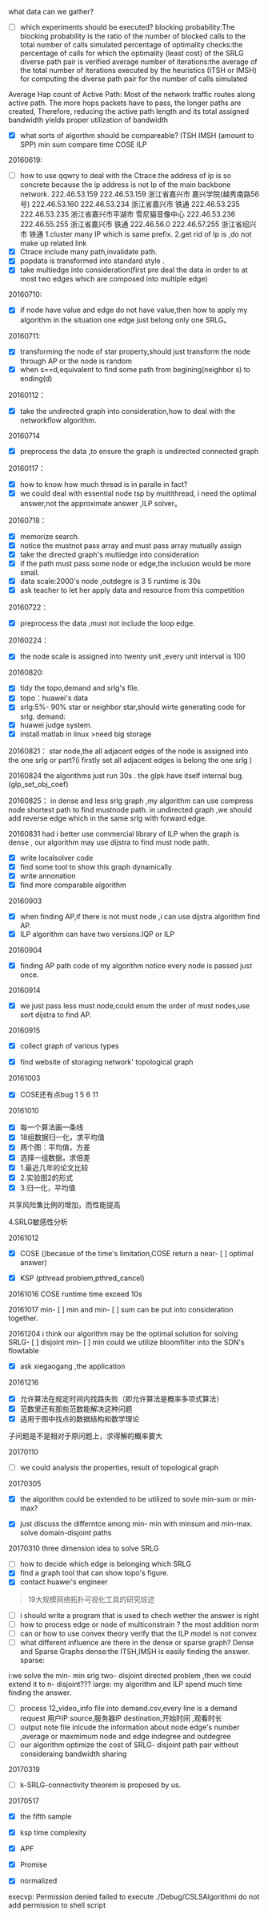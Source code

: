 what data can we gather?
- [ ] which experiments should be executed?
blocking probability:The blocking probability is the ratio of the number of blocked calls to the total number of calls simulated
percentage of optimality checks:the percentage of calls for which the optimality (least cost) of the SRLG diverse path pair is verified
average number of iterations:the average of the total number of iterations executed by the heuristics (ITSH or IMSH) for computing the diverse path pair for the number of calls simulated

Average Hap count of Active Path: Most of the network traffic
routes along active path. The more hops packets have to pass,
the longer paths are created, Therefore, reducing the active
path length and its total assigned bandwidth yields proper
utilization of bandwidth

- [x] what sorts of algorthm should be compareable?
ITSH IMSH (amount to SPP) min sum   compare time
COSE ILP

20160619:
- [ ] how to use qqwry to deal with the Ctrace.the address of ip is so concrete because the ip address is not Ip of the main backbone network.
222.46.53.159   222.46.53.159   浙江省嘉兴市 嘉兴学院(越秀南路56号)
222.46.53.160   222.46.53.234   浙江省嘉兴市 铁通
222.46.53.235   222.46.53.235   浙江省嘉兴市平湖市 雪尼猫音像中心
222.46.53.236   222.46.55.255   浙江省嘉兴市 铁通
222.46.56.0     222.46.57.255   浙江省绍兴市 铁通
1.cluster many IP which is same prefix.
2.get rid of Ip is ,do not make up related link
- [x] Ctrace include many  path,invalidate path.
- [x] popdata is transformed into standard style .
- [x] take multiedge into consideration(first pre deal the data in order to at most two edges which are composed into multiple edge)

20160710:
- [x] if node have value and edge do not have value,then how to apply my algorithm in the situation
one edge just belong only one SRLG。 

20160711:
- [x] transforming the node of star property,should just transform the node through AP or the node is random
- [x] when s==d,equivalent to find some path from  begining(neighbor s) to ending(d)   

20160112：
- [x] take the undirected graph into consideration,how to deal with the networkflow algorithm.

20160714
- [x] preprocess the data ,to ensure the graph is undirected connected graph

20160117：
- [x] how to know how much thread is in paralle in fact?
- [x] we could  deal with essential node tsp by muitithread, i need the optimal answer,not the approximate answer ,ILP solver。

20160718：
- [x] memorize search.
- [x] notice the mustnot pass array and must pass array mutually assign
- [x] take the directed graph's multiedge into consideration
- [x] if the path must pass some node or edge,the inclusion would be more small.
- [x] data scale:2000's node ,outdegre is 3 5 runtime is 30s
- [x] ask teacher to let her apply data and resource from this competition

20160722：
- [x] preprocess the data ,must not include the loop edge.

20160224：
- [x] the node scale is assigned into twenty unit ,every unit interval is 100

20160820:
- [x] tidy the topo,demand and srlg's file.
- [x] topo：huawei's data
- [x] srlg:5%- 90% star or neighbor star,should wirte generating code for srlg.
demand:
- [x] huawei judge system.
- [x] install matlab in linux >need big storage 

20160821：
star node,the all adjacent edges of the node is assigned into the one srlg or part?(i firstly set all adjacent edges is belong the one srlg )

20160824
the algorithms just run 30s .
the glpk have itself internal bug.(glp_set_obj_coef)

20160825：
in dense and less srlg graph  ,my algorithm can use compress node shortest path to find mustnode path.
in undirected graph ,we should add reverse edge which in the same srlg with forward edge.


20160831
had i better use commercial library of ILP when the graph is dense , our algorithm may use dijstra to find must node path.
- [x] write localsolver code
- [x] find some tool to show this graph dynamically
- [x] write annonation 
- [x] find more comparable algorithm 

20160903
- [x] when finding AP,if there is not must node ,i can use dijstra algorithm find AP.
- [x] ILP algorithm can have two versions.IQP or ILP

20160904
- [x] finding AP path code of my algorithm notice every node is passed just once.


20160914
- [x] we just pass less must node,could enum the order of must nodes,use sort dijstra to find AP.

20160915
- [x] collect graph of various types 
- [x] find website of storaging network' topological graph

 
 
20161003
- [x] COSE还有点bug  1 5 6 11

20161010
- [x] 每一个算法画一条线
- [x] 18组数据归一化，求平均值
- [x] 两个图：平均值，方差
- [x] 选择一组数据，求倍差
- [x] 1.最近几年的论文比较
- [x] 2.实验图2的形式
- [x] 3.归一化，平均值

共享风险集比例的增加，而性能提高

4.SRLG敏感性分析

20161012
- [x] COSE ()becasue of the time's limitation,COSE return a near- [ ] optimal answer) 
- [x] KSP (pthread problem,pthred_cancel)



20161016
COSE runtime time exceed 10s

20161017
min- [ ] min and min- [ ] sum can be put into consideration together.

20161204
i think our algorithm may be the optimal solution for solving SRLG- [ ] disjoint min- [ ] min
could we utilize bloomfilter into the SDN's flowtable 
- [x] ask xiegaogang ,the application

20161216
- [x]  允许算法在规定时间内找路失败（即允许算法是概率多项式算法）
- [x]  范数里还有那些范数能解决这种问题
- [x]  适用于图中找点的数据结构和数学理论
 
子问题是不是相对于原问题上，求得解的概率要大

20170110
- [ ]  we could analysis the properties, result of topological graph

20170305
- [x]  the algorithm could be extended to be utilized to sovle min-sum or min-max?
- [x] just discuss the differntce among min- min with minsum and min-max.
solve domain-disjoint paths


20170310
three dimension idea to solve SRLG
- [ ] how to decide which edge is belonging which SRLG
- [x] find a graph tool that can show topo's figure.
- [x] contact huawei's engineer
>19大规模网络拓扑可视化工具的研究综述
- [ ] i should write a program that is used to chech wether the answer is right
- [ ] how to process edge or node of multiconstrain ? the most addition norm
- [ ] can or how to use convex theory verify that the ILP model is not convex
- [ ] what different influence are there in the dense or sparse graph?
Dense and Sparse Graphs
dense:the ITSH,IMSH is easily finding the answer.
sparse:

i:we solve the min- min srlg two- disjoint directed problem ,then we could extend it to n- disjoint???
large: my algorithm and ILP spend much time finding the answer.
- [ ] process 12_video_info file into demand.csv,every line is a demand request
用户IP source,服务器IP destination,开始时间 ,观看时长
- [ ] output note file inlcude the information about node edge's number ,average or maxmimum node and edge indegree and outdegree
- [ ] our algorithm optimize the cost of SRLG- disjoint path pair without consideraing bandwidth sharing

20170319
- [ ] k-SRLG-connectivity theorem is proposed by us. 


20170517
- [X] the fifth sample 

- [X] ksp time complexity
- [X] APF


- [x] Promise
- [x] normalized

execvp: Permission denied failed to execute ./Debug/CSLSAlgorithmi
do not add permission to shell script